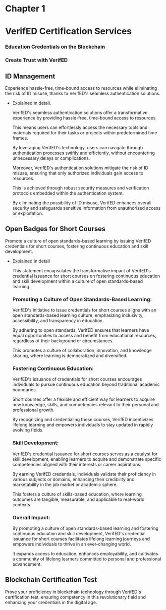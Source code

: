 # Chapter 1

# **VerifED Certification Services**

### **Education Credentials on the Blockchain**

### **Create Trust with VerifED**

### 

## **ID Management**

Experience hassle-free, time-bound access to resources while eliminating the risk of ID misuse, thanks to VerifED's seamless authentication solutions.

- Explained in detail.
    
    VerifED's seamless authentication solutions offer a transformative experience by providing hassle-free, time-bound access to resources.

    This means users can effortlessly access the necessary tools and materials required for their tasks or projects within predetermined time frames. 
    
    By leveraging VerifED's technology, users can navigate through authentication processes swiftly and efficiently, without encountering unnecessary delays or complications.
    
    Moreover, VerifED's authentication solutions mitigate the risk of ID misuse, ensuring that only authorized individuals gain access to resources. 
    
    This is achieved through robust security measures and verification protocols embedded within the authentication system. 
    
    By eliminating the possibility of ID misuse, VerifED enhances overall security and safeguards sensitive information from unauthorized access or exploitation.
    

## **Open Badges for Short Courses**

Promote a culture of open standards-based learning by issuing VerifED credentials for short courses, fostering continuous education and skill development.

- Explained in detail
    
    This statement encapsulates the transformative impact of VerifED's credential issuance for short courses on fostering continuous education and skill development within a culture of open standards-based learning.
    
    ### **Promoting a Culture of Open Standards-Based Learning:**
    
    VerifED's initiative to issue credentials for short courses aligns with an open standards-based learning culture, emphasizing inclusivity, accessibility, and transparency in education. 
    
    By adhering to open standards, VerifED ensures that learners have equal opportunities to access and benefit from educational resources, regardless of their background or circumstances. 
    
    This promotes a culture of collaboration, innovation, and knowledge sharing, where learning is democratized and diversified.
    
    ### **Fostering Continuous Education:**
    
    VerifED's issuance of credentials for short courses encourages individuals to pursue continuous education beyond traditional academic boundaries. 
    
    Short courses offer a flexible and efficient way for learners to acquire new knowledge, skills, and competencies relevant to their personal and professional growth. 
    
    By recognizing and credentialing these courses, VerifED incentivizes lifelong learning and empowers individuals to stay updated in rapidly evolving fields.
    
    ### **Skill Development:**
    
    VerifED's credential issuance for short courses serves as a catalyst for skill development, enabling learners to acquire and demonstrate specific competencies aligned with their interests or career aspirations. 
    
    By earning VerifED credentials, individuals validate their proficiency in various subjects or domains, enhancing their credibility and marketability in the job market or academic sphere. 
    
    This fosters a culture of skills-based education, where learning outcomes are tangible, measurable, and applicable to real-world contexts.
    
    ### **Overall Impact:**
    
    By promoting a culture of open standards-based learning and fostering continuous education and skill development, VerifED's credential issuance for short courses facilitates lifelong learning journeys and empowers individuals to thrive in an ever-changing world. 
    
    It expands access to education, enhances employability, and cultivates a community of lifelong learners committed to personal and professional advancement.
    

## **Blockchain Certification Test**

Prove your proficiency in blockchain technology through VerifED's certification test, ensuring competency in this revolutionary field and enhancing your credentials in the digital age.